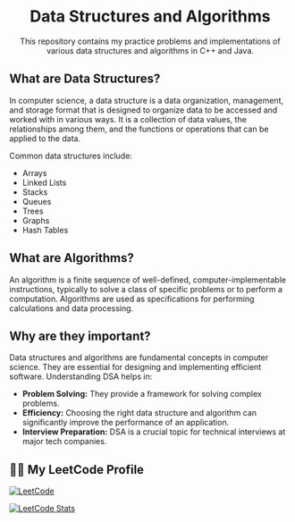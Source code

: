 
<h1 align="center" id="title">Data Structures and Algorithms</h1>

<p align="center">This repository contains my practice problems and implementations of various data structures and algorithms in C++ and Java.</p>

## What are Data Structures?

In computer science, a data structure is a data organization, management, and storage format that is designed to organize data to be accessed and worked with in various ways. It is a collection of data values, the relationships among them, and the functions or operations that can be applied to the data. 

Common data structures include:
*   Arrays
*   Linked Lists
*   Stacks
*   Queues
*   Trees
*   Graphs
*   Hash Tables

## What are Algorithms?

An algorithm is a finite sequence of well-defined, computer-implementable instructions, typically to solve a class of specific problems or to perform a computation. Algorithms are used as specifications for performing calculations and data processing. 

## Why are they important?

Data structures and algorithms are fundamental concepts in computer science. They are essential for designing and implementing efficient software. Understanding DSA helps in:

*   **Problem Solving:** They provide a framework for solving complex problems.
*   **Efficiency:** Choosing the right data structure and algorithm can significantly improve the performance of an application.
*   **Interview Preparation:** DSA is a crucial topic for technical interviews at major tech companies.

## 🧑‍💻 My LeetCode Profile

[![LeetCode](https://img.shields.io/badge/LeetCode-thepratikguptaa-blue?style=for-the-badge&logo=leetcode)](https://leetcode.com/u/thepratikguptaa/)

[![LeetCode Stats](https://img.shields.io/badge/dynamic/json?style=for-the-badge&labelColor=grey&color=blue&label=Solved&query=solved&url=https%3A%2F%2Fleetcode-badge.vercel.app%2Fapi%2Fusers%2Fthepratikguptaa&logo=leetcode&logoColor=yellow)](https://leetcode.com/u/thepratikguptaa/)
